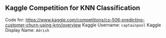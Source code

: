 ## Kaggle Competition for KNN Classification

Code for: https://www.kaggle.com/competitions/cs-506-predicting-customer-churn-using-knn/overview
Kaggle Username: `captainpool`
Kaggle Display Name: `Adrish`
